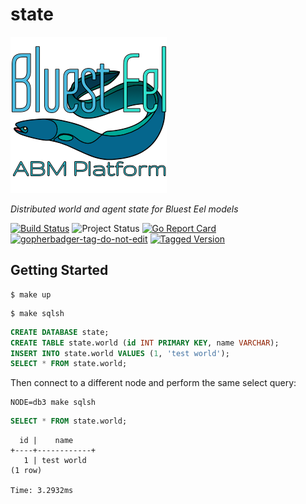# state

[![Project Logo][logo]][logo-large]

*Distributed world and agent state for Bluest Eel models*

[![Build Status][build-badge]][build]
![Project Status][project-status]
[![Go Report Card][report-card-badge]][report-card]
<a href='https://github.com/jpoles1/gopherbadger' target='_blank'>![gopherbadger-tag-do-not-edit](https://img.shields.io/badge/Coverage-39%25-brightgreen.svg?longCache=true&style=flat)</a>
[![Tagged Version][tag-badge]][tag]

## Getting Started

```shell
$ make up
```
```shell
$ make sqlsh
```
```sql
CREATE DATABASE state;
CREATE TABLE state.world (id INT PRIMARY KEY, name VARCHAR);
INSERT INTO state.world VALUES (1, 'test world');
SELECT * FROM state.world;
```

Then connect to a different node and perform the same select query:
```shell
NODE=db3 make sqlsh
```
```sql
SELECT * FROM state.world;
```
```
  id |    name
+----+------------+
   1 | test world
(1 row)

Time: 3.2932ms
```
<!-- Named page links below: /-->

[logo]: https://raw.githubusercontent.com/bluest-eel/branding/master/logo/Logo-v1-x250.png
[logo-large]: https://raw.githubusercontent.com/bluest-eel/branding/master/logo/Logo-v1.png
[build-badge]: https://github.com/bluest-eel/state/workflows/Go/badge.svg
[build]: https://github.com/bluest-eel/state/actions
[report-card-badge]: https://goreportcard.com/badge/bluest-eel/state
[report-card]: https://goreportcard.com/report/bluest-eel/state
[project-status]: https://img.shields.io/badge/project%20status-planning-violet.svg
[tag-badge]: https://img.shields.io/github/tag/bluest-eel/state.svg
[tag]: https://github.com/bluest-eel/state/tags

